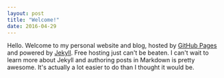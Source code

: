 ```yaml
---
layout: post
title: "Welcome!"
date: 2016-04-29
---
```


Hello. Welcome to my personal website and blog, hosted by [GitHub Pages](https://pages.github.com/) and powered by [Jekyll](http://jekyllrb.com). Free hosting just can't be beaten. I can't wait to learn more about Jekyll and authoring posts in Markdown is pretty awesome. It's actually a lot easier to do than I thought it would be.

